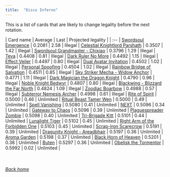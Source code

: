 ```yaml
---
title:  "Disco Inferno"
---
```


This is a list of cards that are likely to change legality before the next rotation.

| Card name | Average | Last | Projected legality |
| :-- |
[Swordsoul Emergence](https://db.ygoprodeck.com/card/?search=Swordsoul%20Emergence) | 0.2081 | 2.58 | Illegal |
[Celestial Knightlord Parshath](https://db.ygoprodeck.com/card/?search=Celestial%20Knightlord%20Parshath) | 0.3507 | 1.42 | Illegal |
[Swordsoul Grandmaster - Chixiao](https://db.ygoprodeck.com/card/?search=Swordsoul%20Grandmaster%20-%20Chixiao) | 0.3796 | 1.29 | Illegal |
[Teva](https://db.ygoprodeck.com/card/?search=Teva) | 0.4408 | 0.81 | Illegal |
[Dark Ruler No More](https://db.ygoprodeck.com/card/?search=Dark%20Ruler%20No%20More) | 0.4492 | 1.15 | Illegal |
[Effect Veiler](https://db.ygoprodeck.com/card/?search=Effect%20Veiler) | 0.4497 | 0.80 | Illegal |
[Dual Avatar Invitation](https://db.ygoprodeck.com/card/?search=Dual%20Avatar%20Invitation) | 0.4502 | 1.02 | Illegal |
[Personal Spoofing](https://db.ygoprodeck.com/card/?search=Personal%20Spoofing) | 0.4504 | 1.02 | Illegal |
[Rainbow Bridge of Salvation](https://db.ygoprodeck.com/card/?search=Rainbow%20Bridge%20of%20Salvation) | 0.4511 | 0.85 | Illegal |
[Sky Striker Mecha - Widow Anchor](https://db.ygoprodeck.com/card/?search=Sky%20Striker%20Mecha%20-%20Widow%20Anchor) | 0.4771 | 1.11 | Illegal |
[Dark Magician the Dragon Knight](https://db.ygoprodeck.com/card/?search=Dark%20Magician%20the%20Dragon%20Knight) | 0.4790 | 0.96 | Illegal |
[Noble Knight Bedwyr](https://db.ygoprodeck.com/card/?search=Noble%20Knight%20Bedwyr) | 0.4807 | 0.80 | Illegal |
[Blackwing - Blizzard the Far North](https://db.ygoprodeck.com/card/?search=Blackwing%20-%20Blizzard%20the%20Far%20North) | 0.4824 | 1.09 | Illegal |
[Zoodiac Boarbow](https://db.ygoprodeck.com/card/?search=Zoodiac%20Boarbow) | 0.4988 | 0.57 | Illegal |
[Subterror Nemesis Archer](https://db.ygoprodeck.com/card/?search=Subterror%20Nemesis%20Archer) | 0.4998 | 0.61 | Illegal |
[Rite of Spirit](https://db.ygoprodeck.com/card/?search=Rite%20of%20Spirit) | 0.5000 | 0.46 | Unlimited |
[Ritual Beast Tamer Wen](https://db.ygoprodeck.com/card/?search=Ritual%20Beast%20Tamer%20Wen) | 0.5000 | 0.49 | Unlimited |
[Spell Vanishing](https://db.ygoprodeck.com/card/?search=Spell%20Vanishing) | 0.5080 | 0.41 | Unlimited |
[NEXT](https://db.ygoprodeck.com/card/?search=NEXT) | 0.5096 | 0.34 | Unlimited |
[Gateway to Chaos](https://db.ygoprodeck.com/card/?search=Gateway%20to%20Chaos) | 0.5096 | 0.39 | Unlimited |
[Plaguespreader Zombie](https://db.ygoprodeck.com/card/?search=Plaguespreader%20Zombie) | 0.5098 | 0.40 | Unlimited |
[Tri-Brigade Kitt](https://db.ygoprodeck.com/card/?search=Tri-Brigade%20Kitt) | 0.5101 | 0.44 | Unlimited |
[Lunalight Tiger](https://db.ygoprodeck.com/card/?search=Lunalight%20Tiger) | 0.5102 | 0.45 | Unlimited |
[Right Arm of the Forbidden One](https://db.ygoprodeck.com/card/?search=Right%20Arm%20of%20the%20Forbidden%20One) | 0.5103 | 0.45 | Unlimited |
[Scrap-Iron Scarecrow](https://db.ygoprodeck.com/card/?search=Scrap-Iron%20Scarecrow) | 0.5191 | 0.39 | Unlimited |
[Dragunity Knight - Areadbhair](https://db.ygoprodeck.com/card/?search=Dragunity%20Knight%20-%20Areadbhair) | 0.5197 | 0.36 | Unlimited |
[Aroma Garden](https://db.ygoprodeck.com/card/?search=Aroma%20Garden) | 0.5198 | 0.37 | Unlimited |
[Black Horn of Heaven](https://db.ygoprodeck.com/card/?search=Black%20Horn%20of%20Heaven) | 0.5201 | 0.38 | Unlimited |
[Buten](https://db.ygoprodeck.com/card/?search=Buten) | 0.5297 | 0.36 | Unlimited |
[Obelisk the Tormentor](https://db.ygoprodeck.com/card/?search=Obelisk%20the%20Tormentor) | 0.5992 | 0.02 | Unlimited |

<br>

###### [Back home](index)